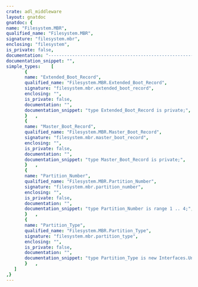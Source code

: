 ```yaml
---
crate: adl_middleware
layout: gnatdoc
gnatdoc: {
name: "Filesystem.MBR",
qualified_name: "Filesystem.MBR",
signature: "filesystem.mbr",
enclosing: "filesystem",
is_private: false,
documentation: "----------------------------------------------------------------------------\n                                                                          --\n                     Copyright (C) 2015-2017, AdaCore                     --\n                                                                          --\n  Redistribution and use in source and binary forms, with or without      --\n  modification, are permitted provided that the following conditions are  --\n  met:                                                                    --\n     1. Redistributions of source code must retain the above copyright    --\n        notice, this list of conditions and the following disclaimer.     --\n     2. Redistributions in binary form must reproduce the above copyright --\n        notice, this list of conditions and the following disclaimer in   --\n        the documentation and/or other materials provided with the        --\n        distribution.                                                     --\n     3. Neither the name of the copyright holder nor the names of its     --\n        contributors may be used to endorse or promote products derived   --\n        from this software without specific prior written permission.     --\n                                                                          --\n   THIS SOFTWARE IS PROVIDED BY THE COPYRIGHT HOLDERS AND CONTRIBUTORS    --\n   \"AS IS\" AND ANY EXPRESS OR IMPLIED WARRANTIES, INCLUDING, BUT NOT      --\n   LIMITED TO, THE IMPLIED WARRANTIES OF MERCHANTABILITY AND FITNESS FOR  --\n   A PARTICULAR PURPOSE ARE DISCLAIMED. IN NO EVENT SHALL THE COPYRIGHT   --\n   HOLDER OR CONTRIBUTORS BE LIABLE FOR ANY DIRECT, INDIRECT, INCIDENTAL, --\n   SPECIAL, EXEMPLARY, OR CONSEQUENTIAL DAMAGES (INCLUDING, BUT NOT       --\n   LIMITED TO, PROCUREMENT OF SUBSTITUTE GOODS OR SERVICES; LOSS OF USE,  --\n   DATA, OR PROFITS; OR BUSINESS INTERRUPTION) HOWEVER CAUSED AND ON ANY  --\n   THEORY OF LIABILITY, WHETHER IN CONTRACT, STRICT LIABILITY, OR TORT    --\n   (INCLUDING NEGLIGENCE OR OTHERWISE) ARISING IN ANY WAY OUT OF THE USE  --\n   OF THIS SOFTWARE, EVEN IF ADVISED OF THE POSSIBILITY OF SUCH DAMAGE.   --\n                                                                          --\n----------------------------------------------------------------------------",
documentation_snippet: "",
simple_types:    [
       {
       name: "Extended_Boot_Record",
       qualified_name: "Filesystem.MBR.Extended_Boot_Record",
       signature: "filesystem.mbr.extended_boot_record",
       enclosing: "",
       is_private: false,
       documentation: "",
       documentation_snippet: "type Extended_Boot_Record is private;",
       }   ,
       {
       name: "Master_Boot_Record",
       qualified_name: "Filesystem.MBR.Master_Boot_Record",
       signature: "filesystem.mbr.master_boot_record",
       enclosing: "",
       is_private: false,
       documentation: "",
       documentation_snippet: "type Master_Boot_Record is private;",
       }   ,
       {
       name: "Partition_Number",
       qualified_name: "Filesystem.MBR.Partition_Number",
       signature: "filesystem.mbr.partition_number",
       enclosing: "",
       is_private: false,
       documentation: "",
       documentation_snippet: "type Partition_Number is range 1 .. 4;",
       }   ,
       {
       name: "Partition_Type",
       qualified_name: "Filesystem.MBR.Partition_Type",
       signature: "filesystem.mbr.partition_type",
       enclosing: "",
       is_private: false,
       documentation: "",
       documentation_snippet: "type Partition_Type is new Interfaces.Unsigned_8;",
       }   ,
   ]
,}
---
```

